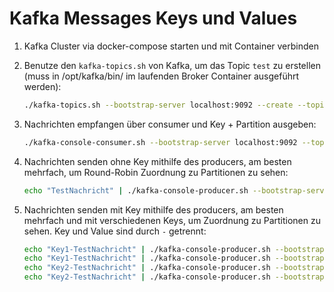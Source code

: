 # Kafka Messages Keys und Values

1. Kafka Cluster via docker-compose starten und mit Container verbinden
1. Benutze den `kafka-topics.sh` von Kafka, um das Topic `test` zu erstellen (muss in /opt/kafka/bin/ im laufenden Broker Container ausgeführt werden):
    ```bash
    ./kafka-topics.sh --bootstrap-server localhost:9092 --create --topic test --partitions 3
    ```

1. Nachrichten empfangen über consumer und Key + Partition ausgeben:
    ```bash
    ./kafka-console-consumer.sh --bootstrap-server localhost:9092 --topic test --property print.key=true --property key.separator="@" --property  print.partition=true
    ```

1. Nachrichten senden ohne Key mithilfe des producers, am besten mehrfach, um Round-Robin Zuordnung zu Partitionen zu sehen:
    ```bash
    echo "TestNachricht" | ./kafka-console-producer.sh --bootstrap-server localhost:9092 --topic test
    ```

1. Nachrichten senden mit Key mithilfe des producers, am besten mehrfach und mit verschiedenen Keys, um Zuordnung zu Partitionen zu sehen. Key und Value sind durch `-` getrennt:
    ```bash
    echo "Key1-TestNachricht" | ./kafka-console-producer.sh --bootstrap-server localhost:9092 --topic test --property parse.key=true --property key.separator=-
    echo "Key1-TestNachricht" | ./kafka-console-producer.sh --bootstrap-server localhost:9092 --topic test --property parse.key=true --property key.separator=-
    echo "Key2-TestNachricht" | ./kafka-console-producer.sh --bootstrap-server localhost:9092 --topic test --property parse.key=true --property key.separator=-
    echo "Key2-TestNachricht" | ./kafka-console-producer.sh --bootstrap-server localhost:9092 --topic test --property parse.key=true --property key.separator=-
    ```